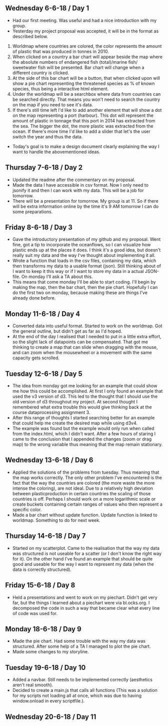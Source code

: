 ## Wednesday 6-6-18 / Day 1
- Had our first meeting. Was useful and had a nice introduction with my group.
- Yesterday my project proposal was accepted, it will be in the format as described below.

1. Worldmap where countries are colored, the color represents the amount of plastic that was produced in tonnes in 2010.
2. When clicked on a country a bar chart will appear beside the map where the absolute numbers of endangered fish (total)/marine fish/
sweetwater fish will be presented. Bar chart will change when a different country is clicked.
3. At the side of this bar chart will be a button, that when clicked upon will show a pie chart representing the threatened species as % 
of known species, thus being a interactive html element.
4. Under the worldmap will be a searchbox where data from countries can be searched directly. That means you won't need to search the 
country on the map if you need to see it's data.
5. If there's still time left I'd like to add another element that will show a dot on the map representing a port (harbour). This dot
will represent the amount of plastic in tonnage that this port in 2014 has extracted from the sea. The bigger the dot, the more
plastic was extracted from the ocean. If there's more time I'd like to add a slider that let's the user switch the year and thus the data.

- Today's goal is to make a design document clearly explaining the way I want to handle the abovementioned ideas.

## Thursday 7-6-18 / Day 2
- Updated the readme after the commentary on my proposal.
- Made the data I have accessible in csv format. Now I only need to jsonify it and then I can work with my data.
This will be a job for tomorrow.
- There will be a presentation for tomorrow. My group is at 11. So if there will be extra information online by the time it's 9 AM
tomorrow I can do some preparations.

## Friday 8-6-18 / Day 3
- Gave the introductory presentation of my github and my proposal. Went fine, got a tip to incorporate the oceanflows, so I can visualize
how plastic ends up at the places it does. I think it's a good idea, but doesn't really suit my data and the way I've thought about
implementing it all.
- Wrote a function that loads in the csv files, containing my data, which then transforms my data to a usable format (json).
Still thinking about of I want to keep it this way or if I want to store my data in a actual JSON-file. On monday I'll ask a TA about
this.
- This means that come monday I'll be able to start coding. I'll begin by making the map, then the bar chart, then the pie chart.
Hopefully I can do the first two on monday, because making these are things I've already done before.

## Monday 11-6-18 / Day 4
- Converted data into useful format. Started to work on the worldmap. Got the general outline, but didn't get as far as I'd hoped.
- At the end of the day I realised that I needed to put in a little extra effort, so the slight lack of datapoints can be compensated.
That got me thinking to create a map that can slide when dragging with the mouse, and can zoom when the mousewheel or a movement with
the same capacity gets scrolled.

## Tuesday 12-6-18 / Day 5
- The idea from monday got me looking for an example that could show me how this could be accomplished. At first I only found an example
that used the v3 version of d3. This led to the thought that I should use the old version of d3 throughout my project. At second thought
I remembered what extra trouble this would give thinking back at the course dataprocessing assignment 3. 
- After this range of thoughts I started searching better for an example that could help me create the desired map while using d3v4.
- The example was found but the example would only run when called from the index.html, which I didn't want. After a few hours of
staring I came to the conclusion that I appended the changes (zoom or drag map) to the wrong variable thus meaning that the map
remain stationary.

## Wednesday 13-6-18 / Day 6
- Applied the solutions of the problems from tuesday. Thus meaning that the map works correctly. The only other problem I've encountered
is the fact that the way the countries are colored (the more waste the more intense the coloring), are not ideal. Due to a relatively
high deviation between plasticproduction in certain countries the scaling of those countries is off. Perhaps I should work on a more
logarithmic scale or create buckets containing certain ranges of values who then represent a specific color.
- Made a bar chart without update function. Update function is linked to worldmap. Something to do for next week.

## Thursday 14-6-18 / Day 7
- Started on my scatterplot. Came to the realisation that the way my data was structured is not useable for a scatter (or I don't know
the right way for it). On the other hand I've found an example that should be quite good and useable for the way I want to represent my
data (when the data is correctly structured).

## Friday 15-6-18 / Day 8
- Held a presentations and went to work on my piechart. Didn't get very far, but the things I learned about a piechart were via bl.ocks.org. I decomposed the code in such a way that became clear what every line of code was used for.

## Monday 18-6-18 / Day 9
- Made the pie chart. Had some trouble with the way my data was structured. After some help of a TA I managed to plot the pie chart.
- Made some changes to my storyline.

## Tuesday 19-6-18 / Day 10
- Added a navbar. Still needs to be implemented correctly (aesthetics aren't real smooth).
- Decided to create a main.js that calls all functions (This was a solution for my scripts not loading all at once, which was due to
having window.onload in every scriptfile.).

## Wednesday 20-6-18 / Day 11




